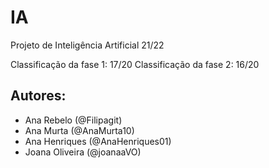 # IA

Projeto de Inteligência Artificial 21/22

Classificação da fase 1: 17/20
Classificação da fase 2: 16/20

## Autores:

- Ana Rebelo (@Filipagit)
- Ana Murta (@AnaMurta10)
- Ana Henriques (@AnaHenriques01)
- Joana Oliveira (@joanaaVO) 
